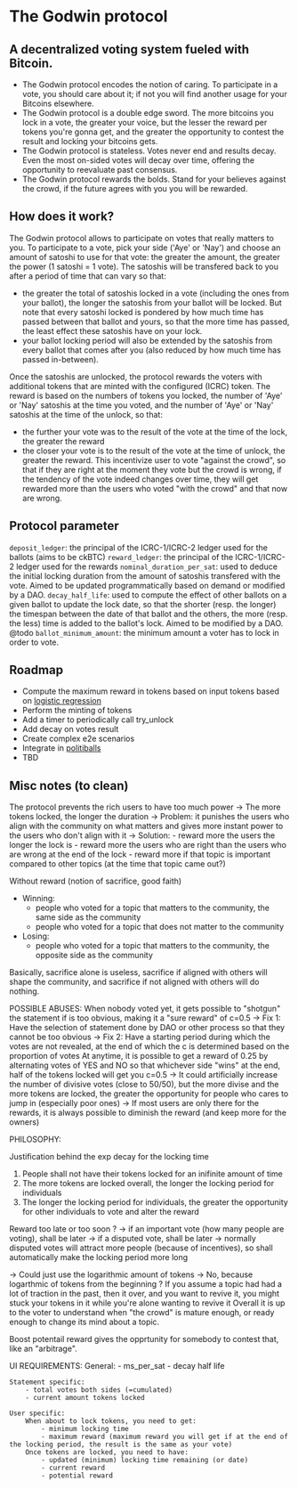 # The Godwin protocol

## A decentralized voting system fueled with Bitcoin.

- The Godwin protocol encodes the notion of caring. To participate in a vote, you should care about it; if not you will find another usage for your Bitcoins elsewhere.
- The Godwin protocol is a double edge sword. The more bitcoins you lock in a vote, the greater your voice, but the lesser the reward per tokens you're gonna get, and the greater the opportunity to contest the result and locking your bitcoins gets.
- The Godwin protocol is stateless. Votes never end and results decay. Even the most on-sided votes will decay over time, offering the opportunity to reevaluate past consensus.
- The Godwin protocol rewards the bolds. Stand for your believes against the crowd, if the future agrees with you you will be rewarded.

## How does it work?

The Godwin protocol allows to participate on votes that really matters to you. To participate to a vote, pick your side ('Aye' or 'Nay') and choose an amount of satoshi to use for that vote: the greater the amount, the greater the power (1 satoshi = 1 vote). The satoshis will be transfered back to you after a period of time that can vary so that:
 - the greater the total of satoshis locked in a vote (including the ones from your ballot), the longer the satoshis from your ballot will be locked. But note that every satoshi locked is pondered by how much time has passed between that ballot and yours, so that the more time has passed, the least effect these satoshis have on your lock.
 - your ballot locking period will also be extended by the satoshis from every ballot that comes after you (also reduced by how much time has passed in-between).

 Once the satoshis are unlocked, the protocol rewards the voters with additional tokens that are minted with the configured (ICRC) token. The reward is based on the numbers of tokens you locked, the number of 'Aye' or 'Nay' satoshis at the time you voted, and the number of 'Aye' or 'Nay' satoshis at the time of the unlock, so that:
 - the further your vote was to the result of the vote at the time of the lock, the greater the reward
 - the closer your vote is to the result of the vote at the time of unlock, the greater the reward.
This incentivize user to vote "against the crowd", so that if they are right at the moment they vote but the crowd is wrong, if the tendency of the vote indeed changes over time, they will get rewarded more than the users who voted "with the crowd" and that now are wrong.

## Protocol parameter

`deposit_ledger`: the principal of the ICRC-1/ICRC-2 ledger used for the ballots (aims to be ckBTC)
`reward_ledger`: the principal of the ICRC-1/ICRC-2 ledger used for the rewards
`nominal_duration_per_sat`: used to deduce the initial locking duration from the amount of satoshis transfered with the vote. Aimed to be updated programmatically based on demand or modified by a DAO.
`decay_half_life`: used to compute the effect of other ballots on a given ballot to update the lock date, so that the shorter (resp. the longer) the timespan between the date of that ballot and the others, the more (resp. the less) time is added to the ballot's lock. Aimed to be modified by a DAO.
@todo
`ballot_minimum_amount`: the minimum amount a voter has to lock in order to vote.

## Roadmap

- Compute the maximum reward in tokens based on input tokens based on [logistic regression](https://www.desmos.com/calculator/56so1ds3bv)
- Perform the minting of tokens
- Add a timer to periodically call try_unlock
- Add decay on votes result
- Create complex e2e scenarios
- Integrate in [politiballs](https://politiballs.app/)
- TBD

## Misc notes (to clean)

The protocol prevents the rich users to have too much power
   -> The more tokens locked, the longer the duration
       -> Problem: it punishes the users who align with the community on what matters
                   and gives more instant power to the users who don't align with it
       -> Solution: - reward more the users the longer the lock is
                    - reward more the users who are right than the users who are wrong at the end of the lock
                    - reward more if that topic is important compared to other topics (at the time that topic came out?)

Without reward (notion of sacrifice, good faith)
- Winning:
    - people who voted for a topic that matters to the community, the same side as the community
    - people who voted for a topic that does not matter to the community
- Losing:
    - people who voted for a topic that matters to the community, the opposite side as the community

Basically, sacrifice alone is useless, sacrifice if aligned with others will shape the community, and sacrifice if not aligned with others will do nothing.

POSSIBLE ABUSES:
  When nobody voted yet, it gets possible to "shotgun" the statement if is too obvious, making it a "sure reward" of c=0.5
    -> Fix 1: Have the selection of statement done by DAO or other process so that they cannot be too obvious
    -> Fix 2: Have a starting period during which the votes are not revealed, at the end of which the c is determined based on the proportion of votes
  At anytime, it is possible to get a reward of 0.25 by alternating votes of YES and NO so that whichever side "wins" at the end, half of the tokens locked will get you c=0.5
    -> It could artificially increase the number of divisive votes (close to 50/50), but the more divise and the more tokens are locked, the greater the opportunity for people who cares to jump in (especially poor ones)
    -> If most users are only there for the rewards, it is always possible to diminish the reward (and keep more for the owners)

PHILOSOPHY:

Justification behind the exp decay for the locking time
  1. People shall not have their tokens locked for an inifinite amount of time
  2. The more tokens are locked overall, the longer the locking period for individuals
  3. The longer the locking period for individuals, the greater the opportunity for other individuals to vote and alter the reward

Reward too late or too soon ?
-> if an important vote (how many people are voting), shall be later
-> if a disputed vote, shall be later
    -> normally disputed votes will attract more people (because of incentives), so shall automatically make the locking period more long

-> Could just use the logarithmic amount of tokens
    -> No, because logarthmic of tokens from the beginning ? If you assume a topic had had a lot of traction in the past, then it over, and you want to revive it, you might stuck your tokens in it while you're alone wanting to revive it
Overall it is up to the voter to understand when "the crowd" is mature enough, or ready enough to change its mind about a topic.

Boost potentail reward gives the opprtunity for somebody to contest that, like an "arbitrage".

UI REQUIREMENTS:
    General:
        - ms_per_sat
        - decay half life

    Statement specific:
        - total votes both sides (=cumulated)
        - current amount tokens locked

    User specific:
        When about to lock tokens, you need to get:
            - minimum locking time
            - maximum reward (maximum reward you will get if at the end of the locking period, the result is the same as your vote)
        Once tokens are locked, you need to have:
            - updated (minimum) locking time remaining (or date)
            - current reward
            - potential reward